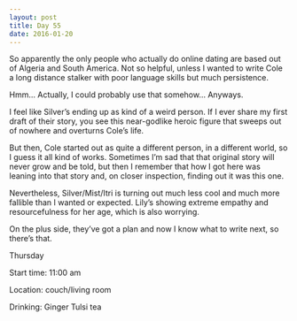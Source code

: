 ```yaml
---
layout: post
title: Day 55
date: 2016-01-20
---
```


So apparently the only people who actually do online dating are based out of Algeria and South America. Not so helpful, unless I wanted to write Cole a long distance stalker with poor language skills but much persistence. 

Hmm… Actually, I could probably use that somehow… Anyways. 

I feel like Silver’s ending up as kind of a weird person. If I ever share my first draft of their story, you see this near-godlike heroic figure that sweeps out of nowhere and overturns Cole’s life. 

But then, Cole started out as quite a different person, in a different world, so I guess it all kind of works. Sometimes I’m sad that that original story will never grow and be told, but then I remember that how I got here was leaning into that story and, on closer inspection, finding out it was this one. 

Nevertheless, Silver/Mist/Itri is turning out much less cool and much more fallible than I wanted or expected. Lily’s showing extreme empathy and resourcefulness for her age, which is also worrying. 

On the plus side, they’ve got a plan and now I know what to write next, so there’s that.


Thursday

Start time: 11:00 am

Location: couch/living room

Drinking: Ginger Tulsi tea

